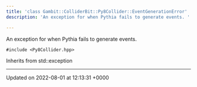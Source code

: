 ```yaml
---
title: 'class Gambit::ColliderBit::Py8Collider::EventGenerationError'
description: 'An exception for when Pythia fails to generate events. '

---
```









An exception for when Pythia fails to generate events. 


`#include <Py8Collider.hpp>`

Inherits from std::exception

-------------------------------

Updated on 2022-08-01 at 12:13:31 +0000